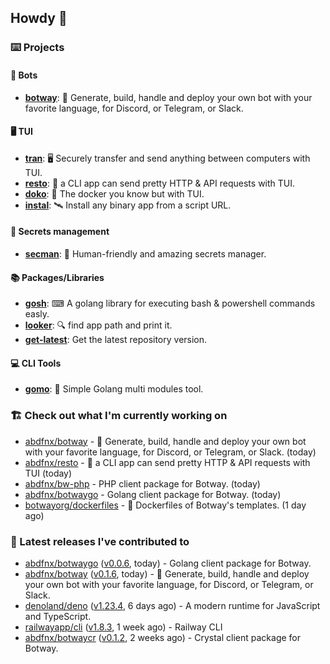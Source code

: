 ## Howdy 👋

### ⌨️ Projects

#### 🤖 Bots

- [**botway**](https://github.com/abdfnx/botway): 🤖 Generate, build, handle and deploy your own bot with your favorite language, for Discord, or Telegram, or Slack.

#### 🖥 TUI

- [**tran**](https://github.com/abdfnx/tran): 🖥 Securely transfer and send anything between computers with TUI.
- [**resto**](https://github.com/abdfnx/resto): 🔗 a CLI app can send pretty HTTP & API requests with TUI.
- [**doko**](https://github.com/abdfnx/doko): 🐳 The docker you know but with TUI.
- [**instal**](https://github.com/abdfnx/instal): 🛰️ Install any binary app from a script URL.

#### 🔐 Secrets management

- [**secman**](https://github.com/scmn-dev/secman): 👊 Human-friendly and amazing secrets manager.

#### 📚 Packages/Libraries

- [**gosh**](https://github.com/abdfnx/gosh): ⌨ A golang library for executing bash & powershell commands easly.
- [**looker**](https://github.com/abdfnx/looker): 🔍 find app path and print it.
- [**get-latest**](https://github.com/scmn-dev/get-latest): Get the latest repository version.

#### 💻 CLI Tools 

- [**gomo**](https://github.com/abdfnx/gomo): 📐 Simple Golang multi modules tool.

### 🏗️ Check out what I'm currently working on


- [abdfnx/botway](https://github.com/abdfnx/botway) - 🤖 Generate, build, handle and deploy your own bot with your favorite language, for Discord, or Telegram, or Slack. (today)
- [abdfnx/resto](https://github.com/abdfnx/resto) - 🔗 a CLI app can send pretty HTTP &amp; API requests with TUI (today)
- [abdfnx/bw-php](https://github.com/abdfnx/bw-php) - PHP client package for Botway. (today)
- [abdfnx/botwaygo](https://github.com/abdfnx/botwaygo) - Golang client package for Botway. (today)
- [botwayorg/dockerfiles](https://github.com/botwayorg/dockerfiles) - 🐋 Dockerfiles of Botway&#39;s templates. (1 day ago)

### 🔭 Latest releases I've contributed to

- [abdfnx/botwaygo](https://github.com/abdfnx/botwaygo) ([v0.0.6](https://github.com/abdfnx/botwaygo/releases/tag/v0.0.6), today) - Golang client package for Botway.
- [abdfnx/botway](https://github.com/abdfnx/botway) ([v0.1.6](https://github.com/abdfnx/botway/releases/tag/v0.1.6), today) - 🤖 Generate, build, handle and deploy your own bot with your favorite language, for Discord, or Telegram, or Slack.
- [denoland/deno](https://github.com/denoland/deno) ([v1.23.4](https://github.com/denoland/deno/releases/tag/v1.23.4), 6 days ago) - A modern runtime for JavaScript and TypeScript.
- [railwayapp/cli](https://github.com/railwayapp/cli) ([v1.8.3](https://github.com/railwayapp/cli/releases/tag/v1.8.3), 1 week ago) - Railway CLI
- [abdfnx/botwaycr](https://github.com/abdfnx/botwaycr) ([v0.1.2](https://github.com/abdfnx/botwaycr/releases/tag/v0.1.2), 2 weeks ago) - Crystal client package for Botway.
